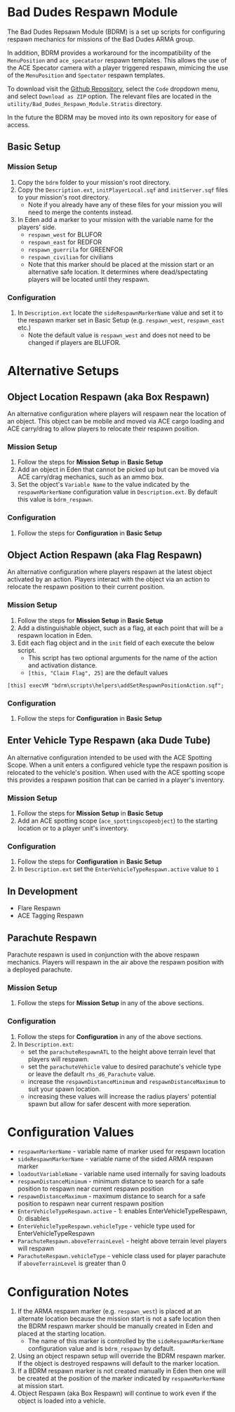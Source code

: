 # Bad Dudes Respawn Module

The Bad Dudes Repsawn Module (BDRM) is a set up scripts for configuring respawn mechanics for missions of the Bad Dudes ARMA group.

In addition, BDRM provides a workaround for the incompatibility of the `MenuPosition` and `ace_specatator` respawn templates. This allows the use of the ACE Specator camera with a player triggered respawn, mimicing the use of the `MenuPosition` and `Spectator` respawn templates.

To download visit the [Github Repository](https://github.com/Oronar/armamissions/tree/feature/bdrm), select the `Code` dropdown menu, and select `Download as ZIP` option. The relevant files are located in the `utility/Bad_Dudes_Respawn_Module.Stratis` directory.

In the future the BDRM may be moved into its own repository for ease of access.

## Basic Setup
### Mission Setup
1. Copy the `bdrm` folder to your mission's root directory.
2. Copy the `Description.ext`, `initPlayerLocal.sqf` and `initServer.sqf` files to your mission's root directory.
    * Note if you already have any of these files for your mission you will need to merge the contents instead.
3. In Eden add a marker to your mission with the variable name for the players' side.
    * `respawn_west` for BLUFOR
    * `respawn_east` for REDFOR
    * `respawn_guerrila` for GREENFOR
    * `respawn_civilian` for civilians
    * Note that this marker should be placed at the mission start or an alternative safe location. It determines where dead/spectating players will be located until they respawn.

### Configuration
1. In `Description.ext` locate the `sideRespawnMarkerName` value and set it to the respawn marker set in Basic Setup (e.g. `respawn_west`, `respawn_east` etc.)
    * Note the default value is `respawn_west` and does not need to be changed if players are BLUFOR.

# Alternative Setups

## Object Location Respawn (aka Box Respawn)
An alternative configuration where players will respawn near the location of an object. This object can be mobile and moved via ACE cargo loading and ACE carry/drag to allow players to relocate their respawn position.

### Mission Setup
1. Follow the steps for **Mission Setup** in **Basic Setup**
2. Add an object in Eden that cannot be picked up but can be moved via ACE carry/drag mechanics, such as an ammo box.
3. Set the object's `Variable Name` to the value indicated by the `respawnMarkerName` configuration value in `Description.ext`. By default this value is `bdrm_respawn`.

### Configuration
1. Follow the steps for **Configuration** in **Basic Setup**
  
## Object Action Respawn (aka Flag Respawn)  
An alternative configuration where players respawn at the latest object activated by an action. Players interact with the object via an action to relocate the respawn position to their current position.

### Mission Setup
1. Follow the steps for **Mission Setup** in **Basic Setup**
2. Add a distinguishable object, such as a flag, at each point that will be a respawn location in Eden.
3. Edit each flag object and in the `init` field of each execute the below script.
    * This script has two optional arguments for the name of the action and activation distance.
    * `[this, "Claim Flag", 25]` are the default values

```[this] execVM "bdrm\scripts\helpers\addSetRespawnPositionAction.sqf";```

### Configuration
1. Follow the steps for **Configuration** in **Basic Setup**

## Enter Vehicle Type Respawn (aka Dude Tube)
An alternative configuration intended to be used with the ACE Spotting Scope. When a unit enters a configured vehicle type the respawn position is relocated to the vehicle's position. When used with the ACE spotting scope this provides a respawn position that can be carried in a player's inventory.

### Mission Setup
1. Follow the steps for **Mission Setup** in **Basic Setup**
2. Add an ACE spotting scope (`ace_spottingscopeobject`) to the starting location or to a player unit's inventory.

### Configuration
1. Follow the steps for **Configuration** in **Basic Setup**
2. In `Description.ext` set the `EnterVehicleTypeRespawn.active` value to `1`

## In Development
* Flare Respawn
* ACE Tagging Respawn

## Parachute Respawn
Parachute respawn is used in conjunction with the above respawn mechanics. Players will respawn in the air above the respawn position with a deployed parachute.

### Mission Setup
1. Follow the steps for **Mission Setup** in any of the above sections.

### Configuration
1. Follow the steps for **Configuration** in any of the above sections.
2. In `Description.ext`:
    * set the `parachuteRespawnATL` to the height above terrain level that players will respawn.
    * set the `parachuteVehicle` value to desired parachute's vehicle type or leave the default `rhs_d6_Parachute` value.
    * increase the `respawnDistanceMinimum` and `respawnDistanceMaximum` to suit your spawn location.
    * increasing these values will increase the radius players' potential spawn but allow for safer descent with more seperation.

# Configuration Values
* `respawnMarkerName` - variable name of marker used for respawn location
* `sideRespawnMarkerName` - variable name of the sided ARMA respawn marker
* `loadoutVariableName` - variable name used internally for saving loadouts
* `respawnDistanceMinimum` - minimum distance to search for a safe position to respawn near current respawn position
* `respawnDistanceMaximum` - maximum distance to search for a safe position to respawn near current respawn position
* `EnterVehicleTypeRespawn.active` - 1: enables EnterVehicleTypeRespawn, 0: disables
* `EnterVehicleTypeRespawn.vehicleType` - vehicle type used for EnterVehicleTypeRespawn
* `ParachuteRespawn.aboveTerrainLevel` - height above terrain level players will respawn
* `ParachuteRespawn.vehicleType` - vehicle class used for player parachute if `aboveTerrainLevel` is greater than 0

# Configuration Notes
1. If the ARMA respawn marker (e.g. `respawn_west`) is placed at an alternate location because the mission start is not a safe location then the BDRM respawn marker should be manually created in Eden and placed at the starting location.
    * The name of this marker is controlled by the `sideRespawnMarkerName` configuration value and is `bdrm_respawn` by default.
2. Using an object respawn setup will override the BDRM respawn marker. If the object is destroyed respawns will default to the marker location.
3. If a BDRM respawn marker is not created manually in Eden then one will be created at the position of the marker indicated by `respawnMarkerName` at mission start.
4. Object Respawn (aka Box Respawn) will continue to work even if the object is loaded into a vehicle.
